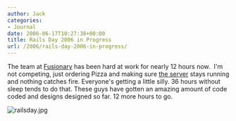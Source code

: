```yaml
---
author: Jack
categories:
- Journal
date: 2006-06-17T10:27:38+00:00
title: Rails Day 2006 in Progress
url: /2006/rails-day-2006-in-progress/
---
```


The team at [Fusionary](<http://www.fusionary.com/>) has been hard at work for nearly 12 hours now.&nbsp; I'm not competing, just ordering Pizza and making sure [the server](<http://www.railsday2006.com>) stays running and nothing catches fire. Everyone's getting a little silly. 36 hours without sleep tends to do that. These guys have gotten an amazing amount of code coded and designs designed so far. 12 more hours to go. 

<img id="image1270" src="https://www.baty.net/files/railsday.jpg" alt="railsday.jpg" />